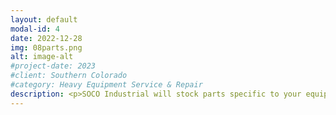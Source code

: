 ```yaml
---
layout: default
modal-id: 4
date: 2022-12-28
img: 08parts.png
alt: image-alt
#project-date: 2023
#client: Southern Colorado
#category: Heavy Equipment Service & Repair
description: <p>SOCO Industrial will stock parts specific to your equipment as part of our customer service to minimize your down time, no stocking fees.</p><p>Call or text us today at (719) 877-5139 and we will inspect your equipment to determine cylinder sizes, make/model of pumps/motors/valves, and hose types too. Then we will stock your mission critical parts in our warehouse so they are immediately ready when you need them unexpectedly.</p>    
---
```

